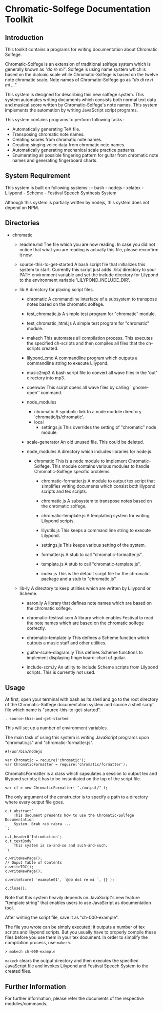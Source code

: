 
Chromatic-Solfege Documentation Toolkit
=======================================

## Introduction

This toolkit contains a programs for writing documentation about Chromatic
Solfege. 

Chromatic-Solfege is an extension of traditional solfege system which is
generally known as *"do re mi"*. Solfege is using name system which is based on
the diatonic scale while Chromatic-Solfege is based on the twelve note
chromatic scale. Note names of Chromatic-Solfege go as *"do di re ri mi ..."*

This system is designed for describing this new solfege system.  This system
automates writing documents which consists both normal text data and musical
score written by Chromatic-Solfege's note names. This system implements the
automation by writing JavaScript script programs.

This system contains programs to perform following tasks : 

- Automatically generating TeX file.
- Transposing chromatic note names.
- Creating scores from chromatic note names.
- Creating singing voice data from chromatic note names.
- Automatically generating mechanical scale practice patterns.
- Enumerating all possible fingering pattern for guitar from chromatic note
  names and generating fingerboard charts.

## System Requirement

This system is built on following systems :
	- bash
	- nodejs 
	- xelatex
	- Lilypond
	- Scheme
	- Festival Speech Synthesis System

Although this system is partially written by nodejs, this system does not depend on NPM.

## Directories

+ chromatic
	- readme.md
		The file which you are now reading. In case you did not notice that
		what you are reading is actually this file, please reconfirm it now.

	- source-this-to-get-started
		A bash script file that initializes this system to start. Currently
		this script just adds ./lib/ directory to your PATH environment
		variable and set the include directory for Lilypond to the environment variable
		'LILYPOND_INCLUDE_DIR'.

	+ lib
		A directory for placing script files.

		- chromatic 
			A commandline interface of a subsystem to transpose notes based on the
			chromatic solfege.

		- test_chromatic.js
			A simple test program for "chromatic" module.

		- test_chromatic_html.js
			A simple test program for "chromatic" module.

		- makech
			This automates all compilation process. This executes the specified
			ch-scripts and then compiles all files that the ch-scripts created.

		- lilypond_cmd
			A commandline program which outputs a commandline string to execute
			Lilypond.

		- music2mp3
			A bash script file to convert all wave files in the 'out' directory
			into mp3.
		- openwav
			This scirpt opens all wave files by calling ``gnome-open'' command.

		- node_modules
			- chromatic
				A symbolic link to a node module directory 'chromatic/js/chromatic'.
			- local
				- settings.js
					This overrides the setting of "chromatic" node module.
		- scale-generator
			An old unused file. This could be deleted.

		+ node_modules
			A directory which includes libraries for node.js 

			+ chromatic 
				This is a node module to implement Chromatic-Solfege. This module
				contains various modules to handle Chromatic-Solfege specific
				problems.

				- chromatic-formatter.js
					A module to output tex script that simplifies writing documents
					which consist both lilypond scripts and tex scripts.
					  
				- chromatic.js
					A subsystem to transpose notes based on the chromatic solfege.

				- chromatic-template.js
					A templating system for writing Lilypond scripts.

				- lilyutils.js
					This keeps a command line string to execute Lilypond.

				- settings.js
					This keeps various setting of the system.

				- formatter.js
					A stub to call "chromatic-formatter.js".
				- template.js
					A stub to call "chromatic-template.js".

				- index.js
					This is the default script file for the chromatic package and a
					stub to "chromatic.js"

	+ lib-ly 
		A directory to keep utilities which are written by Lilypond or Scheme.

		- aaron.ly
			A library that defines note names which are based on the chromatic
			solfege.

		- chromatic-festival.scm
			A library which enables Festival to read the note names which are based
			on the chromatic solfege correctly.

		- chromatic-template.ly
			This defines a Scheme function which outputs a music staff and other
			utilities.

		- guitar-scale-diagram.ly
			This defines Scheme functions to implement displaying fingerboard-chart
			of guitar.
		
		- include-scm.ly
			An utility to include Scheme scripts from Lilypond scripts. This is
			currently not used.


## Usage

At first, open your terminal with bash as its shell and go to the root
directory of the Chromatic-Solfege documentation system and source a shell
script file which name is "source-this-to-get-started".

	. source-this-and-get-started

This will set up a number of environment variables. 

The main task of using this system is writing JavaScript programs upon
"chromatic.js" and "chromatic-formatter.js".

	#!/usr/bin/nodejs

	var Chromatic = require('chromatic');
	var ChromaticFormatter = require('chromatic/formatter');

ChromaticFormatter is a class which capsulates a session to output tex and
lilypond scripts; it has to be instantiated on the top of the script file.

	var cf = new ChromaticFormatter( "./output/" );

The only argument of the constructor is to specify a path to a directory where
every output file goes.

    c.t_abstract`
		This document presents how to use the Chromatic-Solfege Documentation
		System. Brab rab rabra ...
	`;

	c.t_header0`Introduction`;
	c.t_textBody`
		This system is so-and-so and such-and-such.
	`;

    c.writeNewPage();
	// Ouput Table of Contents
    c.writeTOC();
    c.writeNewPage();

    c.writeScore( 'example01', `@do do4 re mi `, {} );
	
    c.close();

Note that this system heavily depends on JavaScript's new feature "template
string" that enables users to use JavaScript as documentation tool.

After writing the script file, save it as "ch-000-example".

The file you wrote can be simply executed; it outputs a number of tex scripts
and lilypond scripts. But you usually have to properly compile these files
before you use them in your tex document.  In order to simplify the compilation
process, use `makech`.

	> makech ch-000-example

`makech` clears the output directory and then executes the specified
JavaScript file and invokes Lilypond and Festival Speech System to the created
files.

## Further Information

For further information, please refer the documents of the respective
modules/commands.






[modeline]: # ( vim: set noexpandtab fenc=utf-8 spell spl=en: )
